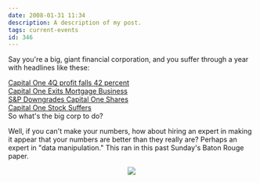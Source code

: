 ```yaml
---
date: 2008-01-31 11:34
description: A description of my post.
tags: current-events
id: 346
---
```

Say you're a big, giant financial corporation, and you suffer through a year with headlines like these:

<div><a href="http://www.localnewsleader.com/elytimes/stories3/index.php?action=fullnews&id=240481" target="_blank">Capital One 4Q profit falls 42 percent</a></div>

<div><a href="http://www.forbes.com/markets/2007/08/21/capital-one-mortgage-markets-equity-cx_er_0821markets09.html
" target="_blank">Capital One Exits Mortgage Business</a></div>

<div><a href="http://www.businessweek.com/investor/content/apr2007/pi20070420_201721.htm?chan=rss_topStories_ssi_5" target="_blank">S&P Downgrades Capital One Shares</a></div>

<div><a href="http://www.washingtonpost.com/wp-dyn/content/article/2007/11/08/AR2007110802349_pf.html" target="_blank">Capital One Stock Suffers</a></div>
<!--more-->
So what's the big corp to do?

Well, if you can't make your numbers, how about hiring an expert in making it appear that your numbers are better than they really are?  Perhaps an expert in "data manipulation."  This ran in this past Sunday's Baton Rouge paper.

<div><center><img src="/img/caponeadd.jpg" /></center></div>